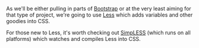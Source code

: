 As we'll be either pulling in parts of [Bootstrap](http://bootstrap.io) or at the very least aiming for that type of project, we're going to use [Less](http://lesscss.org/) which adds variables and other goodies into CSS.

For those new to Less, it's worth checking out [SimpLESS](http://wearekiss.com/simpless) (which runs on all platforms) which watches and compiles Less into CSS.